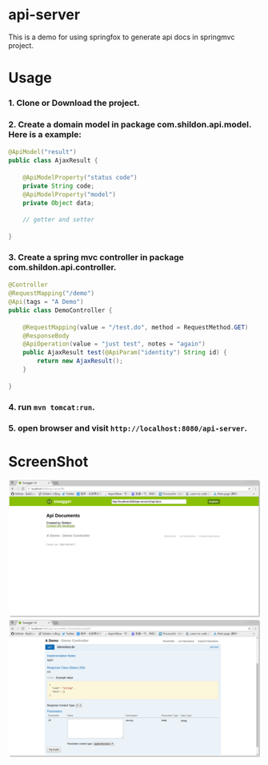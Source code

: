 # api-server
This is a demo for using springfox to generate api docs in springmvc project.

# Usage
### 1. Clone or Download the project.
### 2. Create a domain model in package com.shildon.api.model. Here is a example:

```java
@ApiModel("result")
public class AjaxResult {

	@ApiModelProperty("status code")
	private String code;
	@ApiModelProperty("model")
	private Object data;

	// getter and setter

}
```

### 3. Create a spring mvc controller in package com.shildon.api.controller.

```java
@Controller
@RequestMapping("/demo")
@Api(tags = "A Demo")
public class DemoController {

	@RequestMapping(value = "/test.do", method = RequestMethod.GET)
	@ResponseBody
	@ApiOperation(value = "just test", notes = "again")
	public AjaxResult test(@ApiParam("identity") String id) {
		return new AjaxResult();
	}

}
```

### 4. run `mvn tomcat:run`.
### 5. open browser and visit `http://localhost:8080/api-server`.

# ScreenShot
![api-server](img/api-0.png)
![api-server](img/api-1.png)
